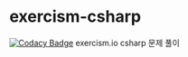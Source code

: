 # exercism-csharp
[![Codacy Badge](https://api.codacy.com/project/badge/Grade/73d6a3dedd9447d2abc9a8aa9ab26c8d)](https://www.codacy.com/app/KimDaesap/exercism-csharp?utm_source=github.com&amp;utm_medium=referral&amp;utm_content=KimDaesap/exercism-csharp&amp;utm_campaign=Badge_Grade)
exercism.io csharp 문제 풀이
